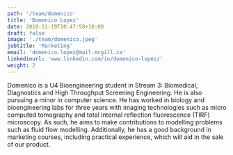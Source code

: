 ```yaml
---
path: '/team/domenico'
title: 'Domenico Lopez'
date: 2018-11-19T10:47:58+10:00
draft: false
image: './team/domenico.jpeg'
jobtitle: 'Marketing'
email: 'domenico.lopez@mail.mcgill.ca'
linkedinurl: 'www.linkedin.com/in/domenico-lopez/'
weight: 2
---
```


Domenico is a U4 Bioengineering student in Stream 3: Biomedical, Diagnostics and High Throughput Screening Engineering. He is also pursuing a minor in computer science. He has worked in biology and bioengineering labs for three years with imaging technologies such as micro computed tomography and total internal reflection fluorescence (TIRF) microscopy. As such, he aims to make contributions to modelling problems such as fluid flow modelling. Additionally, he has a good background in marketing courses, including practical experience, which will aid in the sale of our product.

